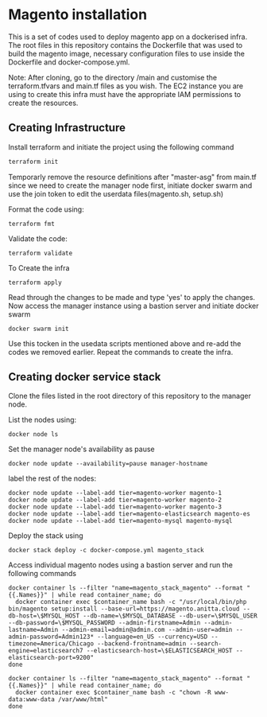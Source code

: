 # Magento installation 

This is a set of codes used to deploy magento app on a dockerised infra. The root files in this repository contains the Dockerfile that was used to build the magento image, necessary configuration files to use inside the Dockerfile and docker-compose.yml. 

Note: After cloning, go to the directory /main and customise the terraform.tfvars and main.tf files as you wish. The EC2 instance you are using to create this infra must have the appropriate IAM permissions to create the resources.

## Creating Infrastructure

Install terraform and initiate the project using the following command
```bash
terraform init
```
Temporarly remove the resource definitions after "master-asg" from main.tf since we need to create the manager node first, initiate docker swarm and use the join token to edit the userdata files(magento.sh, setup.sh) 

Format the code using:
```
terraform fmt
```
Validate the code:
```
terraform validate
```
To Create the infra
```
terraform apply
```
Read through the changes to be made and type 'yes' to apply the changes. 
Now access the manager instance using a bastion server and initiate docker swarm
```
docker swarm init
```
Use this tocken in the usedata scripts mentioned above and re-add the codes we removed earlier. Repeat the commands to create the infra. 

## Creating docker service stack

Clone the files listed in the root directory of this repository to the manager node.

List the nodes using:
```
docker node ls
```
Set the manager node's availability as pause

```
docker node update --availability=pause manager-hostname
```
label the rest of the nodes:
```
docker node update --label-add tier=magento-worker magento-1
docker node update --label-add tier=magento-worker magento-2
docker node update --label-add tier=magento-worker magento-3
docker node update --label-add tier=magento-elasticsearch magento-es
docker node update --label-add tier=magento-mysql magento-mysql
```
Deploy the stack using
```
docker stack deploy -c docker-compose.yml magento_stack
```
Access individual magento nodes using a bastion server and run the following commands
```
docker container ls --filter "name=magento_stack_magento" --format "{{.Names}}" | while read container_name; do
  docker container exec $container_name bash -c "/usr/local/bin/php bin/magento setup:install --base-url=https://magento.anitta.cloud --db-host=\$MYSQL_HOST --db-name=\$MYSQL_DATABASE --db-user=\$MYSQL_USER --db-password=\$MYSQL_PASSWORD --admin-firstname=Admin --admin-lastname=Admin --admin-email=admin@admin.com --admin-user=admin --admin-password=Admin123* --language=en_US --currency=USD --timezone=America/Chicago --backend-frontname=admin --search-engine=elasticsearch7 --elasticsearch-host=\$ELASTICSEARCH_HOST --elasticsearch-port=9200"
done
```
```
docker container ls --filter "name=magento_stack_magento" --format "{{.Names}}" | while read container_name; do
  docker container exec $container_name bash -c "chown -R www-data:www-data /var/www/html"
done
```
